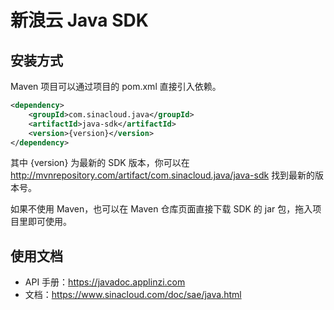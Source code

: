 # 新浪云 Java SDK

## 安装方式

Maven 项目可以通过项目的 pom.xml 直接引入依赖。

```xml
<dependency>
    <groupId>com.sinacloud.java</groupId>
    <artifactId>java-sdk</artifactId>
    <version>{version}</version>
</dependency>
```

其中 {version} 为最新的 SDK 版本，你可以在 http://mvnrepository.com/artifact/com.sinacloud.java/java-sdk 找到最新的版本号。

如果不使用 Maven，也可以在 Maven 仓库页面直接下载 SDK 的 jar 包，拖入项目里即可使用。

## 使用文档

- API 手册：https://javadoc.applinzi.com
- 文档：https://www.sinacloud.com/doc/sae/java.html
